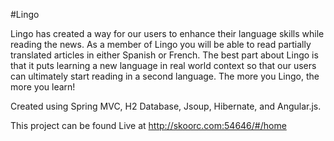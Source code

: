 #Lingo

Lingo has created a way for our users to enhance their language skills while reading the news. As a member of Lingo you will be able to read partially translated articles in either Spanish or French. The best part about Lingo is that it puts learning a new language in real world context so that our users can ultimately start reading in a second language. The more you Lingo, the more you learn!

Created using Spring MVC, H2 Database, Jsoup, Hibernate, and Angular.js.

This project can be found Live at http://skoorc.com:54646/#/home
